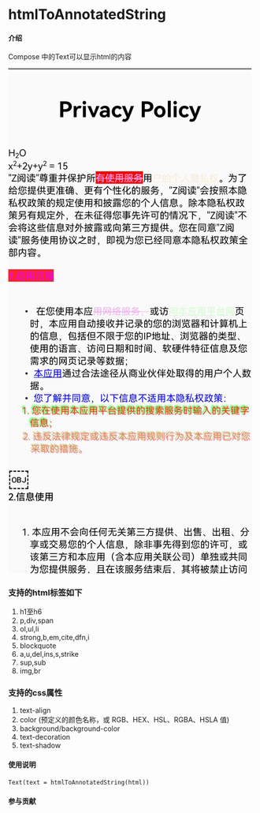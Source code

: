 # htmlToAnnotatedString

#### 介绍
Compose 中的Text可以显示html的内容

![输入图片说明](images/demo1.jpg)

### 支持的html标签如下
1. h1至h6
2. p,div,span
3. ol,ul,li
4. strong,b,em,cite,dfn,i
5. blockquote
6. a,u,del,ins,s,strike
7. sup,sub
8. img,br

### 支持的css属性
1. text-align
2. color (预定义的颜色名称，或 RGB、HEX、HSL、RGBA、HSLA 值)
3. background/background-color
4. text-decoration
5. text-shadow

#### 使用说明


```
Text(text = htmlToAnnotatedString(html))
```


#### 参与贡献


